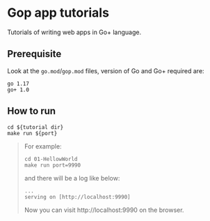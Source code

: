 # Gop app tutorials 
Tutorials of writing web apps in Go+ language.

## Prerequisite
Look at the `go.mod`/`gop.mod` files, version of Go and Go+ required are:

```
go 1.17
go+ 1.0
```

## How to run

```shell
cd ${tutorial dir}
make run ${port}
```

> For example:
>
> ```shell
> cd 01-HellowWorld
> make run port=9990
> ```
> and there will be a log like below:
> ```
> ...
> serving on [http://localhost:9990]
> ```
>
> Now you can visit http://localhost:9990 on the browser.